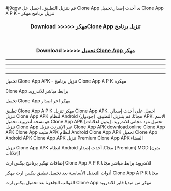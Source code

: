 #j9qgw قم بتنزيل التطبيق. احصل عل Clone App  ى أحدث إصدار.تحميل Clone App  A P K - تنزيل برنامج مهكر



<div align="center">
<h3>Download >>>>> <a href="https://ar-sites.web.app/?ar= Clone App ">مهكرClone App  تنزيل برنامج</a></h3><br>

<h3>Download >>>>> <a href="https://ar-sites.web.app/?ar= Clone App ">تحميل Clone App  مهكر</a></h3>
</div>


----------------------------------------------------------

----------------------------------------------------------

----------------------------------------------------------

----------------------------------------------------------


تحميل Clone App  APK - تنزيل برنامج Clone App  A P K مهكرة

Clone App  برابط مباشر للاندرويد

تحميل Clone App  مهكر اخر اصدار

تطبيق Clone App  A P K مهكر
تنزيل Clone App  APK. احصل على أحدث إصدار.
تنزيل Clone App  APK لنظام Android مجانًا.
قم بتنزيل التطبيق. {جودول} APK. الاسم هو نسخة أندرويد.
تحميل Clone App  APK [بدون اعلانات]
تحميل مود مجاني للاندرويد.
تنزيل Clone App  عبر الإنترنت
تنزيل Clone App  APK
download.online Clone App  APK
Clone App  مثبت APK لنظام Android
Clone App  APK
تحميل Clone App  Android APK
Clone App  APK تنزيل Premium
Clone App  APK الفضاء

تنزيل Clone App  APK لنظام Android مجانًا. أحدث إصدار [Premium] MOD [بدون إعلانات]

إضافات تهكير برنامج بيكس ارت Clone App  A P K للاندرويد برابط مباشر مجانا

أدوات التعديل الأساسية بعد تحميل تطبيق بيكس ارت مهكر Clone App  A P K مجانا

القوالب الجاهزة بعد تحميل بيكس ارت Clone App  مهكر من ميديا فاير للاندرويد



